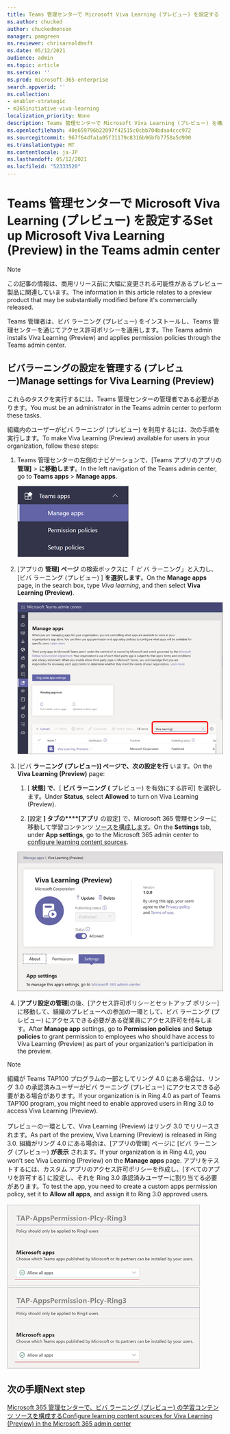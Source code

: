 ```yaml
---
title: Teams 管理センターで Microsoft Viva Learning (プレビュー) を設定する
ms.author: chucked
author: chuckedmonson
manager: pamgreen
ms.reviewer: chrisarnoldmsft
ms.date: 05/12/2021
audience: admin
ms.topic: article
ms.service: ''
ms.prod: microsoft-365-enterprise
search.appverid: ''
ms.collection:
- enabler-strategic
- m365initiative-viva-learning
localization_priority: None
description: Teams 管理センターで Microsoft Viva Learning (プレビュー) を構成する方法について説明します。
ms.openlocfilehash: 40e659796b22097f42515c0cbb704bdaa4ccc972
ms.sourcegitcommit: 967f64dfa1a05f31179c8316b96bfb7758a5d990
ms.translationtype: MT
ms.contentlocale: ja-JP
ms.lasthandoff: 05/12/2021
ms.locfileid: "52333520"
---
```

# <a name="set-up-microsoft-viva-learning-preview-in-the-teams-admin-center"></a><span data-ttu-id="ffdbc-103">Teams 管理センターで Microsoft Viva Learning (プレビュー) を設定する</span><span class="sxs-lookup"><span data-stu-id="ffdbc-103">Set up Microsoft Viva Learning (Preview) in the Teams admin center</span></span>

> [!NOTE]
> <span data-ttu-id="ffdbc-104">この記事の情報は、商用リリース前に大幅に変更される可能性があるプレビュー製品に関連しています。</span><span class="sxs-lookup"><span data-stu-id="ffdbc-104">The information in this article relates to a preview product that may be substantially modified before it's commercially released.</span></span> 

<span data-ttu-id="ffdbc-105">Teams 管理者は、ビバ ラーニング (プレビュー) をインストールし、Teams 管理センターを通じてアクセス許可ポリシーを適用します。</span><span class="sxs-lookup"><span data-stu-id="ffdbc-105">The Teams admin installs Viva Learning (Preview) and applies permission policies through the Teams admin center.</span></span>

## <a name="manage-settings-for-viva-learning-preview"></a><span data-ttu-id="ffdbc-106">ビバラーニングの設定を管理する (プレビュー)</span><span class="sxs-lookup"><span data-stu-id="ffdbc-106">Manage settings for Viva Learning (Preview)</span></span>

<span data-ttu-id="ffdbc-107">これらのタスクを実行するには、Teams 管理センターの管理者である必要があります。</span><span class="sxs-lookup"><span data-stu-id="ffdbc-107">You must be an administrator in the Teams admin center to perform these tasks.</span></span>

<span data-ttu-id="ffdbc-108">組織内のユーザーがビバ ラーニング (プレビュー) を利用するには、次の手順を実行します。</span><span class="sxs-lookup"><span data-stu-id="ffdbc-108">To make Viva Learning (Preview) available for users in your organization, follow these steps:</span></span>

1. <span data-ttu-id="ffdbc-109">Teams 管理センターの左側のナビゲーションで、[Teams アプリのアプリの **管理]**  >  **に移動します**。</span><span class="sxs-lookup"><span data-stu-id="ffdbc-109">In the left navigation of the Teams admin center, go to **Teams apps** > **Manage apps**.</span></span>

   ![[Teams アプリ] と [アプリの管理] セクションを表示する Teams 管理センターの左側のナビゲーション。](../media/learning/learning-app-teams-manage-apps-nav.png)

2. <span data-ttu-id="ffdbc-111">[アプリの **管理] ページ** の検索ボックスに「 *ビ* バ ラーニング」と入力し、[ビバ ラーニング (プレビュー) ] **を選択します**。</span><span class="sxs-lookup"><span data-stu-id="ffdbc-111">On the **Manage apps** page, in the search box, type *Viva learning*, and then select **Viva Learning (Preview)**.</span></span>

   ![検索ボックスを表示する Teams 管理センターの [アプリの管理] ページ。](../media/learning/learning-app-teams-manage-apps-page.png)

3. <span data-ttu-id="ffdbc-113">[ビバ **ラーニング (プレビュー)] ページで、次の設定を行** います。</span><span class="sxs-lookup"><span data-stu-id="ffdbc-113">On the **Viva Learning (Preview)** page:</span></span>

   1. <span data-ttu-id="ffdbc-114">[ **状態] で**、[ **ビバ ラーニング (** プレビュー) を有効にする許可] を選択します。</span><span class="sxs-lookup"><span data-stu-id="ffdbc-114">Under **Status**, select **Allowed** to turn on Viva Learning (Preview).</span></span>

   2. <span data-ttu-id="ffdbc-115">[設定 **] タブの\*\*\*\*[アプリ** の設定] で、Microsoft 365 管理センターに移動して学習コンテンツ [ソースを構成します](content-sources-365-admin-center.md)。</span><span class="sxs-lookup"><span data-stu-id="ffdbc-115">On the **Settings** tab, under **App settings**, go to the Microsoft 365 admin center to [configure learning content sources](content-sources-365-admin-center.md).</span></span>

   ![[状態とアプリの設定] セクションを表示する Teams 管理センターの [学習] ページ。](../media/learning/learning-app-teams-learning-page.png)

4. <span data-ttu-id="ffdbc-117">[**アプリ設定の管理**]の後、[アクセス許可ポリシーとセットアップ ポリシー] に移動して、組織のプレビューへの参加の一環として、ビバ ラーニング (プレビュー) にアクセスできる必要がある従業員にアクセス許可を付与します。</span><span class="sxs-lookup"><span data-stu-id="ffdbc-117">After **Manage app** settings, go to **Permission policies** and **Setup policies** to grant permission to employees who should have access to Viva Learning (Preview) as part of your organization's participation in the preview.</span></span>

> [!NOTE]
>  <span data-ttu-id="ffdbc-118">組織が Teams TAP100 プログラムの一部としてリング 4.0 にある場合は、リング 3.0 の承認済みユーザーがビバ ラーニング (プレビュー) にアクセスできる必要がある場合があります。</span><span class="sxs-lookup"><span data-stu-id="ffdbc-118">If your organization is in Ring 4.0 as part of Teams TAP100 program, you might need to enable approved users in Ring 3.0 to access Viva Learning (Preview).</span></span> <br><br><span data-ttu-id="ffdbc-119">プレビューの一環として、Viva Learning (Preview) はリング 3.0 でリリースされます。</span><span class="sxs-lookup"><span data-stu-id="ffdbc-119">As part of the preview, Viva Learning (Preview) is released in Ring 3.0.</span></span> <span data-ttu-id="ffdbc-120">組織がリング 4.0 にある場合は、[アプリの管理] ページに [ビバ ラーニング (プレビュー) **が表示** されます。</span><span class="sxs-lookup"><span data-stu-id="ffdbc-120">If your organization is in Ring 4.0, you won’t see Viva Learning (Preview) on the **Manage apps** page.</span></span> <span data-ttu-id="ffdbc-121">アプリをテストするには、カスタム アプリのアクセス許可ポリシーを作成し、[すべてのアプリを許可する] に設定し、それを Ring 3.0 承認済みユーザーに割り当てる必要があります。</span><span class="sxs-lookup"><span data-stu-id="ffdbc-121">To test the app, you need to create a custom apps permission policy, set it to **Allow all apps**, and assign it to Ring 3.0 approved users.</span></span> <br><br>   <span data-ttu-id="ffdbc-122">![TAP-AppsPermission-Plcy ページで、[すべてのアプリを選択できます] が表示されます。](../media/learning/learning-app-tap-appspermission-plcy.png)</span><span class="sxs-lookup"><span data-stu-id="ffdbc-122">![TAP-AppsPermission-Plcy page showing Allow all apps selected.](../media/learning/learning-app-tap-appspermission-plcy.png)</span></span>

## <a name="next-step"></a><span data-ttu-id="ffdbc-123">次の手順</span><span class="sxs-lookup"><span data-stu-id="ffdbc-123">Next step</span></span>

[<span data-ttu-id="ffdbc-124">Microsoft 365 管理センターで、ビバ ラーニング (プレビュー) の学習コンテンツ ソースを構成する</span><span class="sxs-lookup"><span data-stu-id="ffdbc-124">Configure learning content sources for Viva Learning (Preview) in the Microsoft 365 admin center</span></span>](content-sources-365-admin-center.md)